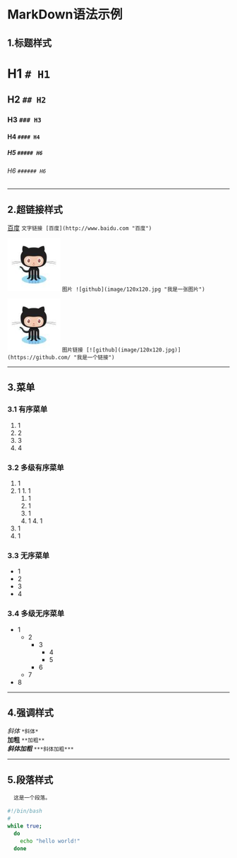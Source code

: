 # MarkDown语法示例

## 1.标题样式

# H1 `# H1`
## H2 `## H2`
### H3 `### H3`
#### H4 `#### H4`
##### H5 `##### H6`
###### H6 `###### H6`

----

## 2.超链接样式

[百度](http://www.baidu.com "百度") `文字链接 [百度](http://www.baidu.com "百度")`

![github](image/120x120.jpg "我是一张图片") `图片 ![github](image/120x120.jpg "我是一张图片")`

[![github](image/120x120.jpg)](https://github.com/ "我是一个链接") `图片链接 [![github](image/120x120.jpg)](https://github.com/ "我是一个链接")`

----

##  3.菜单

### 3.1 有序菜单

1. 1
2. 2
3. 3
4. 4

### 3.2 多级有序菜单

1. 1
  1. 1
    1. 1
      1. 1
        1. 1
        2. 1
      3. 1
    4. 1
  5. 1
6. 1

### 3.3 无序菜单

- 1
- 2
- 3
- 4

### 3.4 多级无序菜单

- 1
  - 2
    - 3
      - 4
      - 5
    - 6
  - 7
- 8

----

## 4.强调样式
 
*斜体* `*斜体*`  
**加粗** `**加粗**`  
***斜体加粗*** `***斜体加粗***`

----

## 5.段落样式

````text
  这是一个段落。
````

````bash
#!/bin/bash
#
while true;
  do
    echo "hello world!"
  done
````

